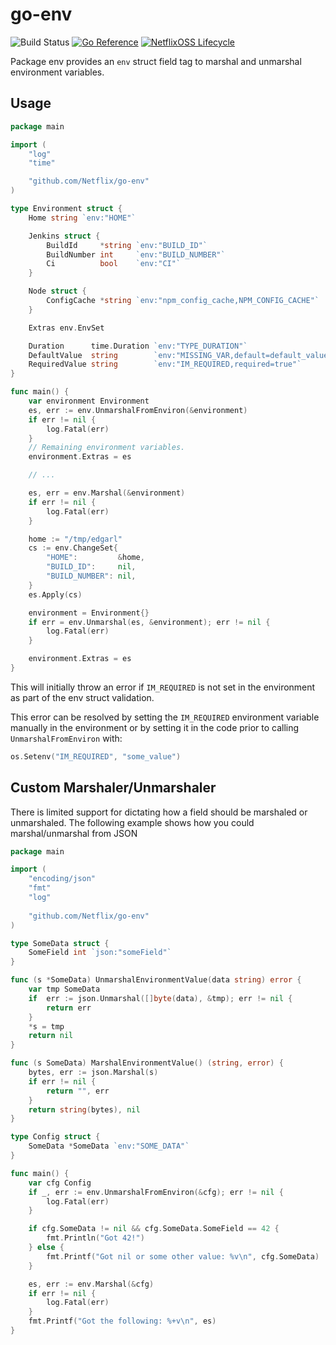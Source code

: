 # go-env

![Build Status](https://github.com/Netflix/go-env/actions/workflows/build.yml/badge.svg)
[![Go Reference](https://pkg.go.dev/badge/github.com/Netflix/go-env.svg)](https://pkg.go.dev/github.com/Netflix/go-env)
[![NetflixOSS Lifecycle](https://img.shields.io/osslifecycle/Netflix/go-expect.svg)]()


Package env provides an `env` struct field tag to marshal and unmarshal environment variables.

## Usage

```go
package main

import (
	"log"
	"time"

	"github.com/Netflix/go-env"
)

type Environment struct {
	Home string `env:"HOME"`

	Jenkins struct {
		BuildId     *string `env:"BUILD_ID"`
		BuildNumber int     `env:"BUILD_NUMBER"`
		Ci          bool    `env:"CI"`
	}

	Node struct {
		ConfigCache *string `env:"npm_config_cache,NPM_CONFIG_CACHE"`
	}

	Extras env.EnvSet

	Duration      time.Duration `env:"TYPE_DURATION"`
	DefaultValue  string        `env:"MISSING_VAR,default=default_value"`
	RequiredValue string        `env:"IM_REQUIRED,required=true"`
}

func main() {
	var environment Environment
	es, err := env.UnmarshalFromEnviron(&environment)
	if err != nil {
		log.Fatal(err)
	}
	// Remaining environment variables.
	environment.Extras = es

	// ...

	es, err = env.Marshal(&environment)
	if err != nil {
		log.Fatal(err)
	}

	home := "/tmp/edgarl"
	cs := env.ChangeSet{
		"HOME":         &home,
		"BUILD_ID":     nil,
		"BUILD_NUMBER": nil,
	}
	es.Apply(cs)

	environment = Environment{}
	if err = env.Unmarshal(es, &environment); err != nil {
		log.Fatal(err)
	}

	environment.Extras = es
}
```

This will initially throw an error if `IM_REQUIRED` is not set in the environment as part of the env struct validation.

This error can be resolved by setting the `IM_REQUIRED` environment variable manually in the environment or by setting it in the 
code prior to calling `UnmarshalFromEnviron` with:
```go
os.Setenv("IM_REQUIRED", "some_value")
```

## Custom Marshaler/Unmarshaler

There is limited support for dictating how a field should be marshaled or unmarshaled. The following example
shows how you could marshal/unmarshal from JSON

```go
package main

import (
	"encoding/json"
	"fmt"
	"log"
	
	"github.com/Netflix/go-env"
)

type SomeData struct {
    SomeField int `json:"someField"`
}

func (s *SomeData) UnmarshalEnvironmentValue(data string) error {
    var tmp SomeData
	if  err := json.Unmarshal([]byte(data), &tmp); err != nil {
		return err
	}
	*s = tmp 
	return nil
}

func (s SomeData) MarshalEnvironmentValue() (string, error) {
	bytes, err := json.Marshal(s)
	if err != nil {
		return "", err
	}
	return string(bytes), nil
}

type Config struct {
    SomeData *SomeData `env:"SOME_DATA"`
}

func main() {
	var cfg Config
	if _, err := env.UnmarshalFromEnviron(&cfg); err != nil {
		log.Fatal(err)
	}

    if cfg.SomeData != nil && cfg.SomeData.SomeField == 42 {
        fmt.Println("Got 42!")
    } else {
        fmt.Printf("Got nil or some other value: %v\n", cfg.SomeData)
    }

    es, err := env.Marshal(&cfg)
	if err != nil {
		log.Fatal(err)
	}
    fmt.Printf("Got the following: %+v\n", es)
}
```
